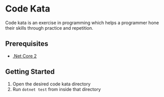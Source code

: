 # Code Kata
Code kata is an exercise in programming which helps a programmer hone their skills through practice and repetition.

## Prerequisites
- [.Net Core 2](https://www.microsoft.com/net/download/)

## Getting Started 
1. Open the desired code kata directory
2. Run `dotnet test` from inside that directory